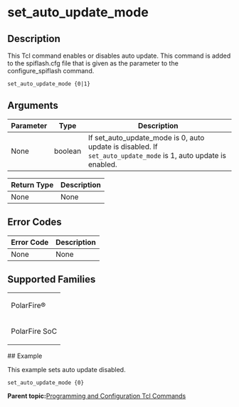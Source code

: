 # set\_auto\_update\_mode

## Description

This Tcl command enables or disables auto update. This command is added to the spiflash.cfg file that is given as the parameter to the configure\_spiflash command.

```
set_auto_update_mode {0|1}
```

## Arguments

|Parameter|Type|Description|
|---------|----|-----------|
|None|boolean|If set\_auto\_update\_mode is 0, auto update is disabled. If `set_auto_update_mode` is 1, auto update is enabled.|

|Return Type|Description|
|-----------|-----------|
|None|None|

## Error Codes

|Error Code|Description|
|----------|-----------|
|None|None|

## Supported Families

<table id="GUID-B4E399AE-C6A1-45F4-B23F-EC2B422C14C4"><tbody><tr><td>

PolarFire®

</td></tr><tr><td>

PolarFire SoC

</td></tr></tbody>
</table>## Example

This example sets auto update disabled.

```
set_auto_update_mode {0}
```

**Parent topic:**[Programming and Configuration Tcl Commands](GUID-B021E93C-650D-42F1-B90A-AE43EE93E641.md)

